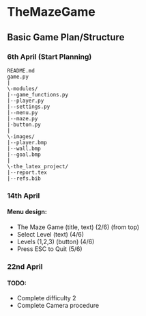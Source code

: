 # TheMazeGame

## Basic Game Plan/Structure

### 6th April (Start Planning)
```
README.md
game.py
|
\-modules/
|--game_functions.py
|--player.py
|--settings.py
|--menu.py
|--maze.py
|-button.py
|
\-images/
|--player.bmp
|--wall.bmp
|--goal.bmp
|
\-the_latex_project/
|--report.tex
|--refs.bib
```

### 14th April
#### Menu design:
- The Maze Game (title, text) (2/6) (from top)
- Select Level (text) (4/6)
- Levels (1,2,3) (button) (4/6)
- Press ESC to Quit (5/6)

### 22nd April
#### TODO:
- Complete difficulty 2
- Complete Camera procedure
